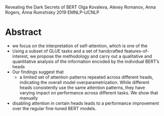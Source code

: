 Revealing the Dark Secrets of BERT
Olga Kovaleva, Alexey Romanov, Anna Rogers, Anna Rumshisky
2019 EMNLP-IJCNLP

# Abstract

* we focus on the interpretation of self-attention, which is one of the
* Using a subset of GLUE tasks and a set of handcrafted features-of-interest, we
  propose the methodology and carry out a qualitative and quantitative analysis
  of the information encoded by the individual BERT’s heads
* Our findings suggest that
  * a limited set of attention patterns repeated across different heads,
    indicating the overall model overparametrization.  While different heads
    consistently use the same attention patterns, they have varying impact on
    performance across different tasks. We show that manually
* disabling attention in certain heads leads to a performance improvement over
  the regular fine-tuned BERT models.
